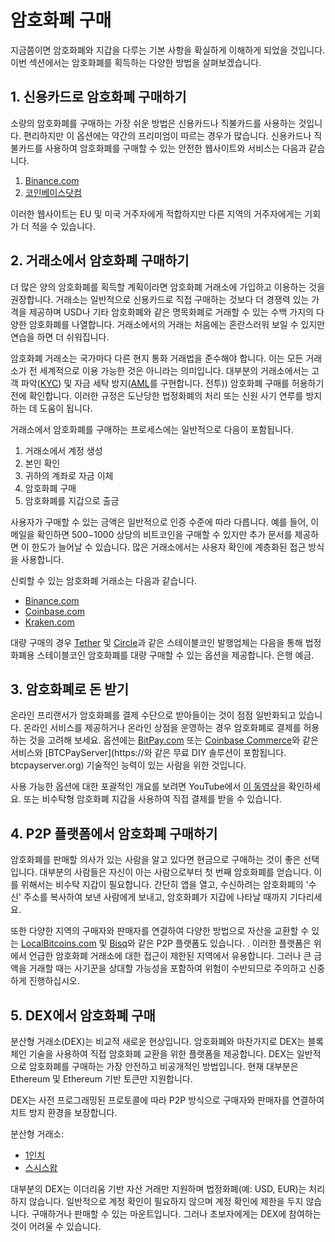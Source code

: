 # 암호화폐 구매

지금쯤이면 암호화폐와 지갑을 다루는 기본 사항을 확실하게 이해하게 되었을 것입니다. 이번 섹션에서는 암호화폐를 획득하는 다양한 방법을 살펴보겠습니다.

## 1. 신용카드로 암호화폐 구매하기

소량의 암호화폐를 구매하는 가장 쉬운 방법은 신용카드나 직불카드를 사용하는 것입니다. 편리하지만 이 옵션에는 약간의 프리미엄이 따르는 경우가 많습니다. 신용카드나 직불카드를 사용하여 암호화폐를 구매할 수 있는 안전한 웹사이트와 서비스는 다음과 같습니다.

1. [Binance.com](https://www.binance.com/ko/register?ref=42579924)
2. [코인베이스닷컴](https://coinbase.com)

이러한 웹사이트는 EU 및 미국 거주자에게 적합하지만 다른 지역의 거주자에게는 기회가 더 적을 수 있습니다.

## 2. 거래소에서 암호화폐 구매하기

더 많은 양의 암호화폐를 획득할 계획이라면 암호화폐 거래소에 가입하고 이용하는 것을 권장합니다. 거래소는 일반적으로 신용카드로 직접 구매하는 것보다 더 경쟁력 있는 가격을 제공하며 USD나 기타 암호화폐와 같은 명목화폐로 거래할 수 있는 수백 가지의 다양한 암호화폐를 나열합니다. 거래소에서의 거래는 처음에는 혼란스러워 보일 수 있지만 연습을 하면 더 쉬워집니다.

암호화폐 거래소는 국가마다 다른 현지 통화 거래법을 준수해야 합니다. 이는 모든 거래소가 전 세계적으로 이용 가능한 것은 아니라는 의미입니다. 대부분의 거래소에서는 고객 파악([KYC](https://en.wikipedia.org/wiki/Know_your_customer)) 및 자금 세탁 방지([AML](https://en.wikipedia.org/wiki/Money_laundering#)를 구현합니다. 전투)) 암호화폐 구매를 허용하기 전에 확인합니다. 이러한 규정은 도난당한 법정화폐의 처리 또는 신원 사기 연루를 방지하는 데 도움이 됩니다.

거래소에서 암호화폐를 구매하는 프로세스에는 일반적으로 다음이 포함됩니다.

1. 거래소에서 계정 생성
2. 본인 확인
3. 귀하의 계좌로 자금 이체
4. 암호화폐 구매
5. 암호화폐를 지갑으로 출금

사용자가 구매할 수 있는 금액은 일반적으로 인증 수준에 따라 다릅니다. 예를 들어, 이메일을 확인하면 $500-$1000 상당의 비트코인을 구매할 수 있지만 추가 문서를 제공하면 이 한도가 늘어날 수 있습니다. 많은 거래소에서는 사용자 확인에 계층화된 접근 방식을 사용합니다.

신뢰할 수 있는 암호화폐 거래소는 다음과 같습니다.

* [Binance.com](https://www.binance.com/ko/register?ref=42579924)
* [Coinbase.com](https://coinbase.com)
* [Kraken.com](https://kraken.com)

대량 구매의 경우 [Tether](https://tether.to) 및 [Circle](https://www.circle.com/ko/usdc)과 같은 스테이블코인 발행업체는 다음을 통해 법정화폐용 스테이블코인 암호화폐를 대량 구매할 수 있는 옵션을 제공합니다. 은행 예금.

## 3. 암호화폐로 돈 받기

온라인 프리랜서가 암호화폐를 결제 수단으로 받아들이는 것이 점점 일반화되고 있습니다. 온라인 서비스를 제공하거나 온라인 상점을 운영하는 경우 암호화폐로 결제를 허용하는 것을 고려해 보세요. 옵션에는 [BitPay.com](https://bitpay.com) 또는 [Coinbase Commerce](https://commerce.coinbase.com)와 같은 서비스와 [BTCPayServer](https://와 같은 무료 DIY 솔루션이 포함됩니다. btcpayserver.org) 기술적인 능력이 있는 사람을 위한 것입니다.

사용 가능한 옵션에 대한 포괄적인 개요를 보려면 YouTube에서 [이 동영상](https://www.youtube.com/watch?v=OA08wZNvN8c)을 확인하세요. 또는 비수탁형 암호화폐 지갑을 사용하여 직접 결제를 받을 수 있습니다.

## 4. P2P 플랫폼에서 암호화폐 구매하기

암호화폐를 판매할 의사가 있는 사람을 알고 있다면 현금으로 구매하는 것이 좋은 선택입니다. 대부분의 사람들은 자신이 아는 사람으로부터 첫 번째 암호화폐를 얻습니다. 이를 위해서는 비수탁 지갑이 필요합니다. 간단히 앱을 열고, 수신하려는 암호화폐의 '수신' 주소를 복사하여 보낸 사람에게 보내고, 암호화폐가 지갑에 나타날 때까지 기다리세요.

또한 다양한 지역의 구매자와 판매자를 연결하여 다양한 방법으로 자산을 교환할 수 있는 [LocalBitcoins.com](https://localbitcoins.com) 및 [Bisq](https://bisq.network)와 같은 P2P 플랫폼도 있습니다. . 이러한 플랫폼은 위에서 언급한 암호화폐 거래소에 대한 접근이 제한된 지역에서 유용합니다. 그러나 큰 금액을 거래할 때는 사기꾼을 상대할 가능성을 포함하여 위험이 수반되므로 주의하고 신중하게 진행하십시오.

## 5. DEX에서 암호화폐 구매

분산형 거래소(DEX)는 비교적 새로운 현상입니다. 암호화폐와 마찬가지로 DEX는 블록체인 기술을 사용하여 직접 암호화폐 교환을 위한 플랫폼을 제공합니다. DEX는 일반적으로 암호화폐를 구매하는 가장 안전하고 비공개적인 방법입니다. 현재 대부분은 Ethereum 및 Ethereum 기반 토큰만 지원합니다.

DEX는 사전 프로그래밍된 프로토콜에 따라 P2P 방식으로 구매자와 판매자를 연결하여 치트 방지 환경을 보장합니다.

분산형 거래소:

- [1인치](https://app.1inch.io/)
- [스시스왑](https://app.sushi.com/swap)

대부분의 DEX는 이더리움 기반 자산 거래만 지원하며 법정화폐(예: USD, EUR)는 처리하지 않습니다. 일반적으로 계정 확인이 필요하지 않으며 계정 확인에 제한을 두지 않습니다. 구매하거나 판매할 수 있는 마운트입니다. 그러나 초보자에게는 DEX에 참여하는 것이 어려울 수 있습니다.